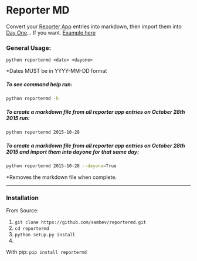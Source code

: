 # Reporter MD
Convert your [Reporter App](http://www.reporter-app.com/) entries into markdown, then import them into [Day One](http://dayoneapp.com/)... If you want.
[Example here](https://raw.githubusercontent.com/sambev/reportermd/master/images/dayone_example.png)

### General Usage:
`python reportermd <date> <dayone>`

*Dates MUST be in YYYY-MM-DD format


##### To see command help run:
```bash
python reportermd -h
```

##### To create a markdown file from all reporter app entries on October 28th 2015 run:
```bash
python reportermd 2015-10-28
```

##### To create a markdown file from all reporter app entries on October 28th 2015 and import them into dayone for that same day:
```bash
python reportermd 2015-10-28 --dayone=True
```
*Removes the markdown file when complete.

---

### Installation
From Source:
 1. `git clone https://github.com/sambev/reportermd.git`
 2. `cd reportermd`
 3. `python setup.py install`
 4. 
 
With pip:
`pip install reportermd`
